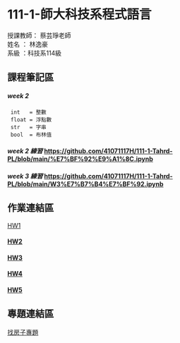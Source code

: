 # 111-1-師大科技系程式語言
授課教師： 蔡芸琤老師   
姓名   ： 林逸豪  
系級   ：科技系114級  
## 課程筆記區   
#### *week 2* 
     int   = 整數
     float = 浮點數
     str   = 字串
     bool  = 布林值
     
#### *week 2 練習*  https://github.com/41071117H/111-1-Tahrd-PL/blob/main/%E7%BF%92%E9%A1%8C.ipynb
#### *week 3 練習*  https://github.com/41071117H/111-1-Tahrd-PL/blob/main/W3%E7%B7%B4%E7%BF%92.ipynb
## 作業連結區 
[HW1](https://github.com/41071117H/111-1-Tahrd-PL/blob/main/%E4%BD%9C%E6%A5%AD1.ipynb2)
#### [HW2](https://github.com/41071117H/111-1-Tahrd-PL/blob/main/HW2.ipynb)
#### [HW3](https://github.com/41071117H/111-1-Tahrd-PL/tree/main/HW3%20%E7%88%AC%E8%9F%B2)
#### [HW4](https://medium.com/@41071117h/%E4%BD%BF%E7%94%A8%E6%96%87%E5%AD%97%E6%8E%A2%E5%8B%98%E5%88%86%E6%9E%90%E6%A1%83%E5%9C%92%E6%99%AF%E9%BB%9E-214afa3949a0)
#### [HW5](https://medium.com/@41071117h/文本共現網路分析-溫泉熱點圖-31cdc8deb6cf)

## 專題連結區  
[找房子專題](https://github.com/41071117H/111-1-Tahrd-PL#:~:text=2%20months%20ago-,%E6%89%BE%E6%88%BF%E5%AD%90%E5%B0%88%E9%A1%8C.ipynb,-Add%20files%20via)
